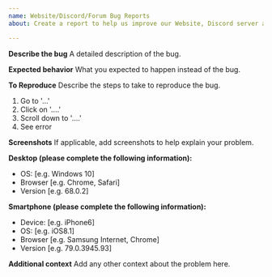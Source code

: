 ```yaml
---
name: Website/Discord/Forum Bug Reports
about: Create a report to help us improve our Website, Discord server and Forums.

---
```


**Describe the bug**
A detailed description of the bug.

**Expected behavior**
What you expected to happen instead of the bug.

**To Reproduce**
Describe the steps to take to reproduce the bug.
1. Go to '...'
2. Click on '....'
3. Scroll down to '....'
4. See error

**Screenshots**
If applicable, add screenshots to help explain your problem.

**Desktop (please complete the following information):**
 - OS: [e.g. Windows 10]
 - Browser [e.g. Chrome, Safari]
 - Version [e.g. 68.0.2]
 
**Smartphone (please complete the following information):**
 - Device: [e.g. iPhone6]
 - OS: [e.g. iOS8.1]
 - Browser [e.g. Samsung Internet, Chrome]
 - Version [e.g. 79.0.3945.93]

**Additional context**
Add any other context about the problem here.